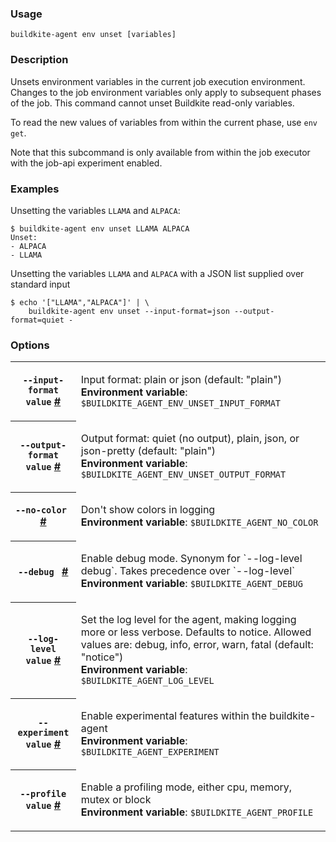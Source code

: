 <!--
  _____   ____    _   _  ____ _______   ______ _____ _____ _______
 |  __ \ / __ \  | \ | |/ __ \__   __| |  ____|  __ \_   _|__   __|
 | |  | | |  | | |  \| | |  | | | |    | |__  | |  | || |    | |
 | |  | | |  | | | . ` | |  | | | |    |  __| | |  | || |    | |
 | |__| | |__| | | |\  | |__| | | |    | |____| |__| || |_   | |
 |_____/ \____/  |_| \_|\____/  |_|    |______|_____/_____|  |_|

This file is auto-generated by scripts/update-agent-help.sh, please update the
agent CLI help in https://github.com/buildkite/agent and run the generation
script.

-->

### Usage

`buildkite-agent env unset [variables]`

### Description

Unsets environment variables in the current job execution environment.
Changes to the job environment variables only apply to subsequent phases of the job.
This command cannot unset Buildkite read-only variables.

To read the new values of variables from within the current phase, use `env get`.

Note that this subcommand is only available from within the job executor with the job-api experiment enabled.

### Examples

Unsetting the variables `LLAMA` and `ALPACA`:

```shell
$ buildkite-agent env unset LLAMA ALPACA
Unset:
- ALPACA
- LLAMA
```

Unsetting the variables `LLAMA` and `ALPACA` with a JSON list supplied over standard input

```shell
$ echo '["LLAMA","ALPACA"]' | \
    buildkite-agent env unset --input-format=json --output-format=quiet -
```

### Options

<!-- vale off -->

<table class="Docs__attribute__table">
<tr id="input-format"><th><code>--input-format value</code> <a class="Docs__attribute__link" href="#input-format">#</a></th><td><p>Input format: plain or json (default: "plain")<br /><strong>Environment variable</strong>: <code>$BUILDKITE_AGENT_ENV_UNSET_INPUT_FORMAT</code></p></td></tr>
<tr id="output-format"><th><code>--output-format value</code> <a class="Docs__attribute__link" href="#output-format">#</a></th><td><p>Output format: quiet (no output), plain, json, or json-pretty (default: "plain")<br /><strong>Environment variable</strong>: <code>$BUILDKITE_AGENT_ENV_UNSET_OUTPUT_FORMAT</code></p></td></tr>
<tr id="no-color"><th><code>--no-color </code> <a class="Docs__attribute__link" href="#no-color">#</a></th><td><p>Don't show colors in logging<br /><strong>Environment variable</strong>: <code>$BUILDKITE_AGENT_NO_COLOR</code></p></td></tr>
<tr id="debug"><th><code>--debug </code> <a class="Docs__attribute__link" href="#debug">#</a></th><td><p>Enable debug mode. Synonym for `--log-level debug`. Takes precedence over `--log-level`<br /><strong>Environment variable</strong>: <code>$BUILDKITE_AGENT_DEBUG</code></p></td></tr>
<tr id="log-level"><th><code>--log-level value</code> <a class="Docs__attribute__link" href="#log-level">#</a></th><td><p>Set the log level for the agent, making logging more or less verbose. Defaults to notice. Allowed values are: debug, info, error, warn, fatal (default: "notice")<br /><strong>Environment variable</strong>: <code>$BUILDKITE_AGENT_LOG_LEVEL</code></p></td></tr>
<tr id="experiment"><th><code>--experiment value</code> <a class="Docs__attribute__link" href="#experiment">#</a></th><td><p>Enable experimental features within the buildkite-agent<br /><strong>Environment variable</strong>: <code>$BUILDKITE_AGENT_EXPERIMENT</code></p></td></tr>
<tr id="profile"><th><code>--profile value</code> <a class="Docs__attribute__link" href="#profile">#</a></th><td><p>Enable a profiling mode, either cpu, memory, mutex or block<br /><strong>Environment variable</strong>: <code>$BUILDKITE_AGENT_PROFILE</code></p></td></tr>
</table>

<!-- vale on -->
